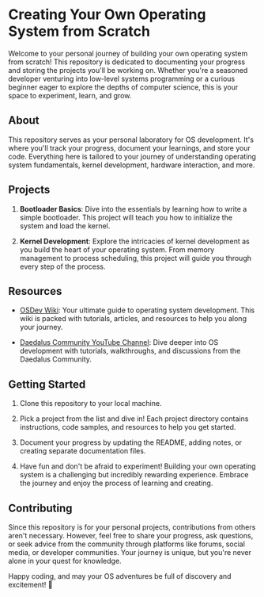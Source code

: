 # Creating Your Own Operating System from Scratch

Welcome to your personal journey of building your own operating system from scratch! This repository is dedicated to documenting your progress and storing the projects you'll be working on. Whether you're a seasoned developer venturing into low-level systems programming or a curious beginner eager to explore the depths of computer science, this is your space to experiment, learn, and grow.

## About

This repository serves as your personal laboratory for OS development. It's where you'll track your progress, document your learnings, and store your code. Everything here is tailored to your journey of understanding operating system fundamentals, kernel development, hardware interaction, and more.

## Projects

1. **Bootloader Basics**: Dive into the essentials by learning how to write a simple bootloader. This project will teach you how to initialize the system and load the kernel.
   
2. **Kernel Development**: Explore the intricacies of kernel development as you build the heart of your operating system. From memory management to process scheduling, this project will guide you through every step of the process.

## Resources

- [OSDev Wiki](https://wiki.osdev.org): Your ultimate guide to operating system development. This wiki is packed with tutorials, articles, and resources to help you along your journey.
  
- [Daedalus Community YouTube Channel](https://www.youtube.com/user/DaedalusCommunity): Dive deeper into OS development with tutorials, walkthroughs, and discussions from the Daedalus Community.

## Getting Started

1. Clone this repository to your local machine.
   
2. Pick a project from the list and dive in! Each project directory contains instructions, code samples, and resources to help you get started.

3. Document your progress by updating the README, adding notes, or creating separate documentation files.

4. Have fun and don't be afraid to experiment! Building your own operating system is a challenging but incredibly rewarding experience. Embrace the journey and enjoy the process of learning and creating.

## Contributing

Since this repository is for your personal projects, contributions from others aren't necessary. However, feel free to share your progress, ask questions, or seek advice from the community through platforms like forums, social media, or developer communities. Your journey is unique, but you're never alone in your quest for knowledge.

Happy coding, and may your OS adventures be full of discovery and excitement! 🚀

